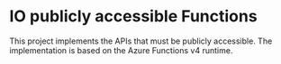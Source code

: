 # IO publicly accessible Functions

This project implements the APIs that must be publicly accessible.
The implementation is based on the Azure Functions v4 runtime.
